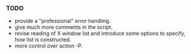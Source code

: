 ### TODO

- provide a "professional" error handling.
- give much more comments in the script.
- revise reading of X window list and introduce some options to specify, how list is constructed.
- more control over action -P.
